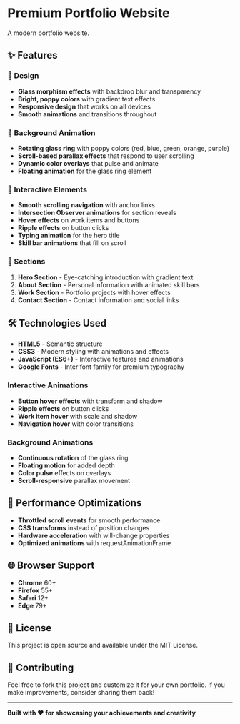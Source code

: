 # Premium Portfolio Website

A modern portfolio website.

## ✨ Features

### 🎨 Design

- **Glass morphism effects** with backdrop blur and transparency
- **Bright, poppy colors** with gradient text effects
- **Responsive design** that works on all devices
- **Smooth animations** and transitions throughout

### 🌟 Background Animation

- **Rotating glass ring** with poppy colors (red, blue, green, orange, purple)
- **Scroll-based parallax effects** that respond to user scrolling
- **Dynamic color overlays** that pulse and animate
- **Floating animation** for the glass ring element

### 🚀 Interactive Elements

- **Smooth scrolling navigation** with anchor links
- **Intersection Observer animations** for section reveals
- **Hover effects** on work items and buttons
- **Ripple effects** on button clicks
- **Typing animation** for the hero title
- **Skill bar animations** that fill on scroll

### 📱 Sections

1. **Hero Section** - Eye-catching introduction with gradient text
2. **About Section** - Personal information with animated skill bars
3. **Work Section** - Portfolio projects with hover effects
4. **Contact Section** - Contact information and social links

## 🛠️ Technologies Used

- **HTML5** - Semantic structure
- **CSS3** - Modern styling with animations and effects
- **JavaScript (ES6+)** - Interactive features and animations
- **Google Fonts** - Inter font family for premium typography

### Interactive Animations

- **Button hover effects** with transform and shadow
- **Ripple effects** on button clicks
- **Work item hover** with scale and shadow
- **Navigation hover** with color transitions

### Background Animations

- **Continuous rotation** of the glass ring
- **Floating motion** for added depth
- **Color pulse** effects on overlays
- **Scroll-responsive** parallax movement

## 🔧 Performance Optimizations

- **Throttled scroll events** for smooth performance
- **CSS transforms** instead of position changes
- **Hardware acceleration** with will-change properties
- **Optimized animations** with requestAnimationFrame

## 🌐 Browser Support

- **Chrome** 60+
- **Firefox** 55+
- **Safari** 12+
- **Edge** 79+

## 📄 License

This project is open source and available under the MIT License.

## 🤝 Contributing

Feel free to fork this project and customize it for your own portfolio. If you make improvements, consider sharing them back!

---

**Built with ❤️ for showcasing your achievements and creativity**
